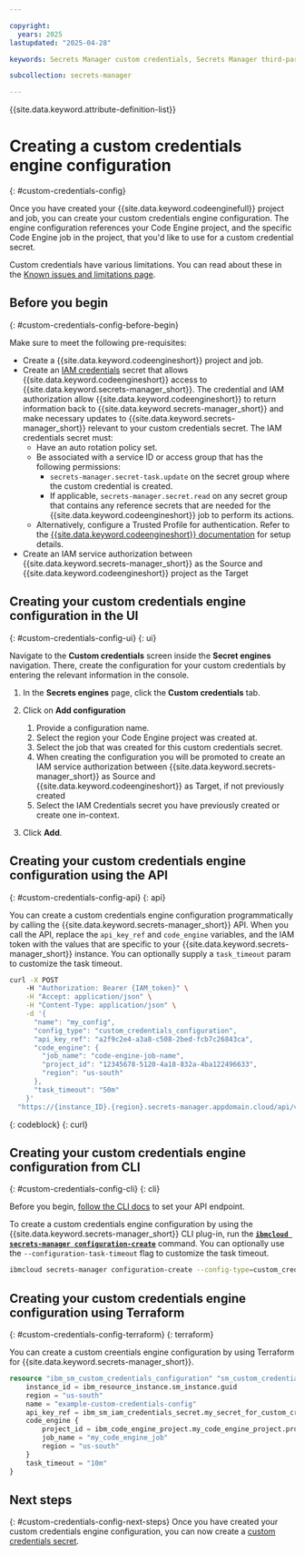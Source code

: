 ```yaml
---

copyright:
  years: 2025
lastupdated: "2025-04-28"

keywords: Secrets Manager custom credentials, Secrets Manager third-party

subcollection: secrets-manager

---
```


{{site.data.keyword.attribute-definition-list}}

# Creating a custom credentials engine configuration
{: #custom-credentials-config}

Once you have created your  {{site.data.keyword.codeenginefull}} project and job, you can create your custom credentials engine configuration.
The engine configuration references your Code Engine project, and the specific Code Engine job in the project, that you'd like to use for a custom credential secret.

Custom credentials have various limitations. You can read about these in the [Known issues and limitations page](/docs/secrets-manager?topic=secrets-manager-known-issues-and-limits#custom-creds-limits).

## Before you begin
{: #custom-credentials-config-before-begin}

Make sure to meet the following pre-requisites:
* Create a {{site.data.keyword.codeengineshort}} project and job.
* Create an [IAM credentials](/docs/secrets-manager?topic=secrets-manager-iam-credentials) secret that allows {{site.data.keyword.codeengineshort}} access to {{site.data.keyword.secrets-manager_short}}. The credential and IAM authorization allow {{site.data.keyword.codeengineshort}} to return information back to {{site.data.keyword.secrets-manager_short}} and make necessary updates to {{site.data.keyword.secrets-manager_short}} relevant to your custom credentials secret. The IAM credentials secret must:
    * Have an auto rotation policy set.
    * Be associated with a service ID or access group that has the following permissions:
      - `secrets-manager.secret-task.update` on the secret group where the custom credential is created.
      - If applicable, `secrets-manager.secret.read` on any secret group that contains any reference secrets that are needed for the {{site.data.keyword.codeengineshort}} job to perform its actions.
    * Alternatively, configure a Trusted Profile for authentication. Refer to the [{{site.data.keyword.codeengineshort}} documentation](/docs/codeengine?topic=codeengine-trusted-profiles) for setup details.
* Create an IAM service authorization between {{site.data.keyword.secrets-manager_short}} as the Source and {{site.data.keyword.codeengineshort}} project as the Target

## Creating your custom credentials engine configuration in the UI
{: #custom-credentials-config-ui}
{: ui}

Navigate to the **Custom credentials** screen inside the **Secret engines** navigation. There, create the configuration for your custom credentials by entering the relevant information in the console.

1. In the **Secrets engines** page, click the **Custom credentials** tab.
2. Click on **Add configuration**

   1. Provide a configuration name.
   2. Select the region your Code Engine project was created at.
   3. Select the job that was created for this custom credentials secret.
   4. When creating the configuration you will be promoted to create an IAM service authorization between {{site.data.keyword.secrets-manager_short}} as Source and {{site.data.keyword.codeengineshort}} as Target, if not previously created
   5. Select the IAM Credentials secret you have previously created or create one in-context.
3. Click **Add**.

## Creating your custom credentials engine configuration using the API
{: #custom-credentials-config-api}
{: api}

You can create a custom credentials engine configuration programmatically by calling the {{site.data.keyword.secrets-manager_short}} API. When you call the API, replace the `api_key_ref` and `code_engine` variables, and the IAM token with the values that are specific to your {{site.data.keyword.secrets-manager_short}} instance. You can optionally supply a `task_timeout` param to customize the task timeout.

```sh
curl -X POST 
    -H "Authorization: Bearer {IAM_token}" \
    -H "Accept: application/json" \
    -H "Content-Type: application/json" \
    -d '{
      "name": "my_config",
      "config_type": "custom_credentials_configuration",
      "api_key_ref": "a2f9c2e4-a3a8-c508-2bed-fcb7c26843ca",
      "code_engine": {
        "job_name": "code-engine-job-name",
        "project_id": "12345678-5120-4a18-832a-4ba122496633",
        "region": "us-south"
      },
      "task_timeout": "50m"
    }'
  "https://{instance_ID}.{region}.secrets-manager.appdomain.cloud/api/v2/configurations" 
```
{: codeblock}
{: curl}

## Creating your custom credentials engine configuration from CLI
{: #custom-credentials-config-cli}
{: cli}

Before you begin, [follow the CLI docs](/docs/secrets-manager?topic=secrets-manager-secrets-manager-cli) to set your API endpoint.

To create a custom credentials engine configuration by using the {{site.data.keyword.secrets-manager_short}} CLI plug-in, run the [**`ibmcloud secrets-manager configuration-create`**](/docs/secrets-manager?topic=secrets-manager-secrets-manager-cli#secrets-manager-cli-configuration-create-command) command. You can optionally use the `--configuration-task-timeout` flag to customize the task timeout.

```sh
ibmcloud secrets-manager configuration-create --config-type=custom_credentials_configuration --name=my-custom-credentials-config --custom-credentials-apikey-ref IAM_credentials_secret_ID --custom-credentials-code-engine '{"project_id":"12345678-5120-4a18-832a-4ba122496633", "region":"us-south", "job_name":"code-engine-job-name"}'
```

## Creating your custom credentials engine configuration using Terraform
{: #custom-credentials-config-terraform}
{: terraform}

You can create a custom creentials engine configuration by using Terraform for {{site.data.keyword.secrets-manager_short}}.

```terraform
resource "ibm_sm_custom_credentials_configuration" "sm_custom_credentials_configuration_instance" {
	instance_id = ibm_resource_instance.sm_instance.guid
	region = "us-south"
	name = "example-custom-credentials-config"
	api_key_ref = ibm_sm_iam_credentials_secret.my_secret_for_custom_credentials.secret_id
	code_engine {
	    project_id = ibm_code_engine_project.my_code_engine_project.project_id
	    job_name = "my_code_engine_job"
	    region = "us-south"
	}
	task_timeout = "10m"
}
```

## Next steps
{: #custom-credentials-config-next-steps}
Once you have created your custom credentials engine configuration, you can now create a [custom credentials secret](/docs/secrets-manager?topic=secrets-manager-custom-credentials).
